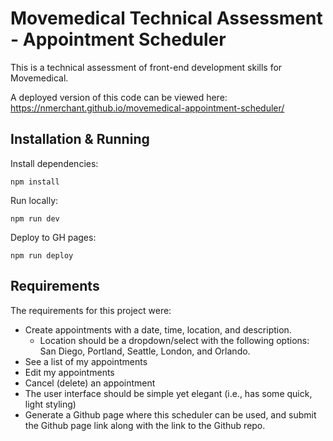 # Movemedical Technical Assessment - Appointment Scheduler

This is a technical assessment of front-end development skills for Movemedical.

A deployed version of this code can be viewed here: https://nmerchant.github.io/movemedical-appointment-scheduler/

## Installation & Running

Install dependencies:
```
npm install
```

Run locally:
```
npm run dev
```

Deploy to GH pages:
```
npm run deploy
```

## Requirements

The requirements for this project were:

* Create appointments with a date, time, location, and description.
  * Location should be a dropdown/select with the following options: San Diego, Portland, Seattle, London, and Orlando.
* See a list of my appointments
* Edit my appointments
* Cancel (delete) an appointment
* The user interface should be simple yet elegant (i.e., has some quick, light styling)
* Generate a Github page where this scheduler can be used, and submit the Github page link along with the link to the Github repo.
